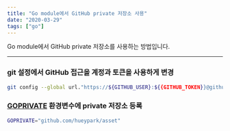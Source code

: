 ```yaml
---
title: "Go module에서 GitHub private 저장소 사용"
date: "2020-03-29"
tags: ["go"]
---
```


Go module에서 GitHub private 저장소를 사용하는 방법입니다.

---

### git 설정에서 GitHub 접근을 계정과 토큰을 사용하게 변경

```bash
git config --global url."https://${GITHUB_USER}:${{GITHUB_TOKEN}}@github.com".insteadOf "https://github.com"
```

### [GOPRIVATE](https://golang.org/cmd/go/#hdr-Module_configuration_for_non_public_modules) 환경변수에 private 저장소 등록

```bash
GOPRIVATE="github.com/hueypark/asset"
```
